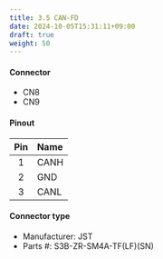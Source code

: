 ```yaml
---
title: 3.5 CAN-FD
date: 2024-10-05T15:31:11+09:00
draft: true
weight: 50
---
```

#### Connector #
* CN8
* CN9

#### Pinout
|Pin|Name|
|:---:|:---|
|1|CANH|
|2|GND|
|3|CANL|

#### Connector type
* Manufacturer: JST
* Parts #: S3B-ZR-SM4A-TF(LF)(SN)

